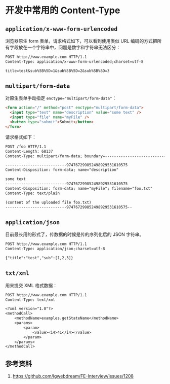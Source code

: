 # 开发中常用的 Content-Type

## `application/x-www-form-urlencoded`

浏览器原生 form 表单，请求格式如下，可以看到使用类似 URL 编码的方式把所有字段放在一个字符串中，问题是数字和字符串无法区分：

```txt
POST http://www.example.com HTTP/1.1
Content-Type: application/x-www-form-urlencoded;charset=utf-8

title=test&sub%5B%5D=1&sub%5B%5D=2&sub%5B%5D=3

```

## `multipart/form-data`

对原生表单手动指定 `enctype="multipart/form-data"`：

```html
<form action="/" method="post" enctype="multipart/form-data">
  <input type="text" name="description" value="some text" />
  <input type="file" name="myFile" />
  <button type="submit">Submit</button>
</form>
```

请求格式如下：

```txt
POST /foo HTTP/1.1
Content-Length: 68137
Content-Type: multipart/form-data; boundary=---------------------------974767299852498929531610575

---------------------------974767299852498929531610575
Content-Disposition: form-data; name="description"

some text
---------------------------974767299852498929531610575
Content-Disposition: form-data; name="myFile"; filename="foo.txt"
Content-Type: text/plain

(content of the uploaded file foo.txt)
---------------------------974767299852498929531610575--

```

## `application/json`

目前最长用的形式了，传数据的时候是传的序列化后的 JSON 字符串。

```txt
POST http://www.example.com HTTP/1.1
Content-Type: application/json;charset=utf-8

{"title":"test","sub":[1,2,3]}

```

## `txt/xml`

用来提交 XML 格式数据：

```txt
POST http://www.example.com HTTP/1.1
Content-Type: text/xml

<?xml version="1.0"?>
<methodCall>
    <methodName>examples.getStateName</methodName>
    <params>
        <param>
            <value><i4>41</i4></value>
        </param>
    </params>
</methodCall>

```

## 参考资料

1. https://github.com/lgwebdream/FE-Interview/issues/1208
